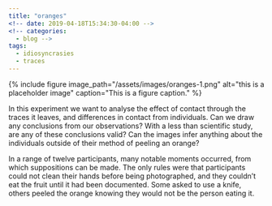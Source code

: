 ```yaml
---
title: "oranges"
<!-- date: 2019-04-18T15:34:30-04:00 -->
<!-- categories:
  - blog -->
tags:
  - idiosyncrasies
  - traces
---
```


{% include figure image_path="/assets/images/oranges-1.png" alt="this is a placeholder image" caption="This is a figure caption." %}

In this experiment we want to analyse the effect of contact through the traces it leaves, and differences in contact from individuals. Can we draw any conclusions from our observations? With a less than scientific study, are any of these conclusions valid? Can the images infer anything about the individuals outside of their method of peeling an orange?

In a range of twelve participants, many notable moments occurred, from which suppositions can be made. The only rules were that participants could not clean their hands before being photographed, and they couldn’t eat the fruit until it had been documented. Some asked to use a knife, others peeled the orange knowing they would not be the person eating it.
